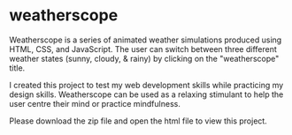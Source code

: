 # weatherscope
Weatherscope is a series of animated weather simulations produced using HTML, CSS, and JavaScript. The user can switch between three different weather states (sunny, cloudy, & rainy) by clicking on the "weatherscope" title.

I created this project to test my web development skills while practicing my design skills. Weatherscope can be used as a relaxing stimulant to help the user centre their mind or practice mindfulness.

Please download the zip file and open the html file to view this project.
